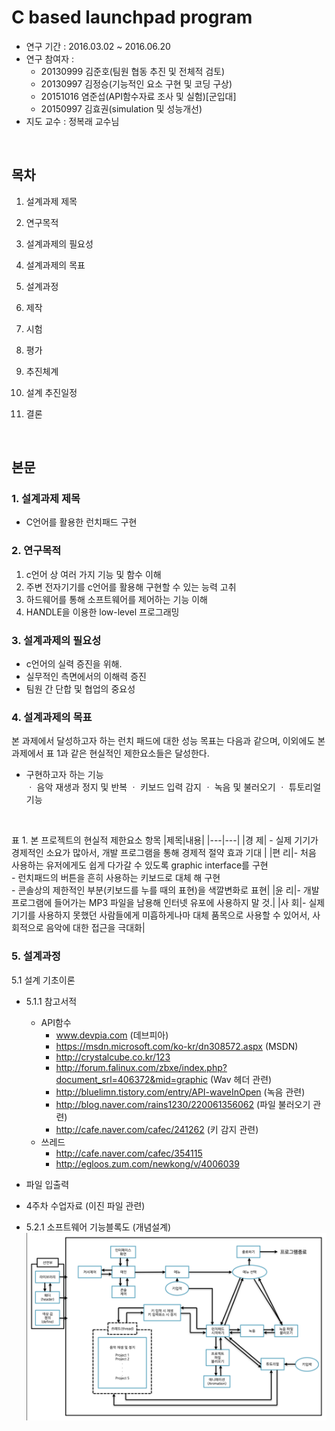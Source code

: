 # C based launchpad program

- 연구 기간 : 2016.03.02 ~ 2016.06.20 <br>
- 연구 참여자 : <br>
  - 20130999 김준호(팀원 협동 추진 및 전체적 검토) <br>
  - 20130997 김정승(기능적인 요소 구현 및 코딩 구상) <br>
  - 20151016 염준섭(API함수자료 조사 및 실험)[군입대] <br>
  - 20150997 김효권(simulation 및 성능개선) <br>
- 지도 교수 : 정복래 교수님
<br>

## 목차

1. 설계과제 제목

2. 연구목적

3. 설계과제의 필요성

4. 설계과제의 목표

5. 설계과정

6. 제작

7. 시험

8. 평가

9. 추진체계

10. 설계 추진일정

11. 결론
<br>

## 본문

### 1. 설계과제 제목
 - C언어를 활용한 런치패드 구현

### 2. 연구목적
 1)  c언어 상 여러 가지 기능 및 함수 이해
 2)  주변 전자기기를 c언어를 활용해 구현할 수 있는 능력 고취
 3)  하드웨어를 통해 소프트웨어를 제어하는 기능 이해
 4)  HANDLE을 이용한 low-level 프로그래밍

### 3. 설계과제의 필요성 
 - c언어의 실력 증진을 위해.
 - 실무적인 측면에서의 이해력 증진
 - 팀원 간 단합 및 협업의 중요성
 
### 4. 설계과제의 목표
본 과제에서 달성하고자 하는 런치 패드에 대한 성능 목표는 다음과 같으며, 이외에도 본 과제에서 표 1과 같은 현실적인 제한요소들은 달성한다.  
- 구현하고자 하는 기능 <br>
ㆍ 음악 재생과 정지 및 반복
ㆍ 키보드 입력 감지
ㆍ 녹음 및 불러오기
ㆍ 튜토리얼 기능
<br>

표 1. 본 프로젝트의 현실적 제한요소 항목
|제목|내용|
|---|---|
|경 제| - 실제 기기가 경제적인 소요가 많아서, 개발 프로그램을 통해 경제적 절약 효과 기대 |
|편 리|- 처음 사용하는 유저에게도 쉽게 다가갈 수 있도록 graphic interface를 구현 <br> - 런치패드의 버튼을 흔히 사용하는 키보드로 대체 해 구현 <br> - 콘솔상의 제한적인 부분(키보드를 누를 때의 표현)을 색깔변화로 표현|
|윤 리|- 개발프로그램에 들어가는 MP3 파일을 남용해 인터넷 유포에 사용하지 말 것.|
|사 회|- 실제 기기를 사용하지 못했던 사람들에게 미흡하게나마 대체 품목으로 사용할 수 있어서, 사회적으로 음악에 대한 접근을 극대화|


### 5. 설계과정

5.1 설계 기초이론 <br>
- 5.1.1 참고서적 
  - API함수
    - www.devpia.com (데브피아)
    - https://msdn.microsoft.com/ko-kr/dn308572.aspx (MSDN)
    - http://crystalcube.co.kr/123 
    - http://forum.falinux.com/zbxe/index.php?document_srl=406372&mid=graphic (Wav 헤더 관련)
    - http://bluelimn.tistory.com/entry/API-waveInOpen (녹음 관련)
    - http://blog.naver.com/rains1230/220061356062 (파일 불러오기 관련)
    - http://cafe.naver.com/cafec/241262 (키 감지 관련) <br>
  - 쓰레드
    - http://cafe.naver.com/cafec/354115
    - http://egloos.zum.com/newkong/v/4006039
 
  
 - 파일 입출력
  - 4주차 수업자료 (이진 파일 관련)

- 5.2.1 소프트웨어 기능블록도 (개념설계) <br>
![블록도](/img/런치패드-블록도.png)
